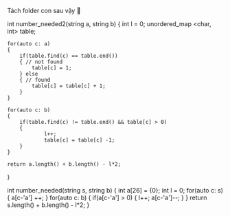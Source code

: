 Tách folder con sau vậy :rofl:


int number_needed2(string a, string b) {
    int l = 0;
    unordered_map <char, int> table;
    
    for(auto c: a)
    {
        if(table.find(c) == table.end())
        { // not found
            table[c] = 1;
        } else 
        { // found
            table[c] = table[c] + 1;
        }
    }
    
    for(auto c: b)
    {
        if(table.find(c) != table.end() && table[c] > 0)
        {
                l++;
                table[c] = table[c] -1;
        }
    }
    
    return a.length() + b.length() - l*2;
}

int number_needed(string s, string b) {
    int a[26] = {0};
    int l = 0;
    for(auto c: s)
    {
        a[c-'a'] ++;
    }
    for(auto c: b)
    {
        if(a[c-'a'] > 0)
        {
            l++;
            a[c-'a']--;
        }
    }
    return s.length() + b.length() - l*2;
}
